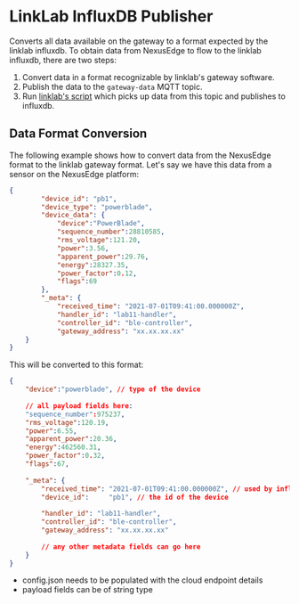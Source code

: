 # LinkLab InfluxDB Publisher
Converts all data available on the gateway to a format expected by the linklab influxdb. To obtain data from NexusEdge
to flow to the linklab influxdb, there are two steps:
1. Convert data in a format recognizable by linklab's gateway software. 
2. Publish the data to the `gateway-data` MQTT topic. 
3. Run [linklab's script](https://github.com/lab11/gateway/blob/master/software/gateway-mqtt-influxdb/gateway-mqtt-influxdb.js) 
which picks up data from this topic and publishes to influxdb. 

## Data Format Conversion
The following example shows how to convert data from the NexusEdge format to the linklab gateway format.
Let's say we have this data from a sensor on the NexusEdge platform:

```json
{
        "device_id": "pb1",
        "device_type": "powerblade",
        "device_data": {
            "device":"PowerBlade",
            "sequence_number":28810585,
            "rms_voltage":121.20,
            "power":3.56,
            "apparent_power":29.76,
            "energy":28327.35,
            "power_factor":0.12,
            "flags":69
        },
        "_meta": {
            "received_time": "2021-07-01T09:41:00.000000Z",
            "handler_id": "lab11-handler",
            "controller_id": "ble-controller",
            "gateway_address": "xx.xx.xx.xx"
    }
}
```

This will be converted to this format:
```json
{
    "device":"powerblade", // type of the device
    
    // all payload fields here:
    "sequence_number":975237,
    "rms_voltage":120.19,
    "power":6.55,
    "apparent_power":20.36,
    "energy":462560.31,
    "power_factor":0.32,
    "flags":67,
    
    "_meta": {
        "received_time": "2021-07-01T09:41:00.000000Z", // used by influx for the time field
        "device_id":     "pb1", // the id of the device
        
        "handler_id": "lab11-handler",
        "controller_id": "ble-controller",
        "gateway_address": "xx.xx.xx.xx"
        
        // any other metadata fields can go here
    }
}
``` 

- config.json needs to be populated with the cloud endpoint details
- payload fields can be of string type 
